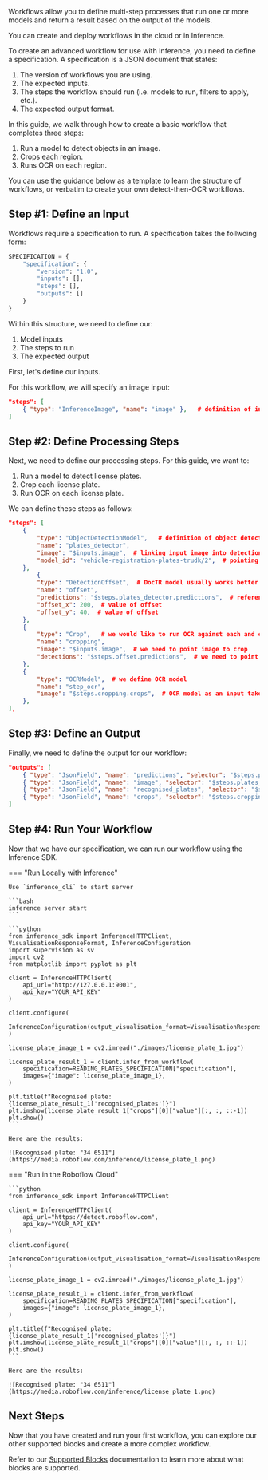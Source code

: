 Workflows allow you to define multi-step processes that run one or more models and return a result based on the output of the models.


You can create and deploy workflows in the cloud or in Inference.

To create an advanced workflow for use with Inference, you need to define a specification. A specification is a JSON document that states:

1. The version of workflows you are using.
2. The expected inputs.
3. The steps the workflow should run (i.e. models to run, filters to apply, etc.).
4. The expected output format.

In this guide, we walk through how to create a basic workflow that completes three steps:

1. Run a model to detect objects in an image.
2. Crops each region.
3. Runs OCR on each region.

You can use the guidance below as a template to learn the structure of workflows, or verbatim to create your own detect-then-OCR workflows.

## Step #1: Define an Input

Workflows require a specification to run. A specification takes the follwoing form:

```python
SPECIFICATION = {
    "specification": {
        "version": "1.0",
        "inputs": [],
        "steps": [],
        "outputs": []
    }
}
```

Within this structure, we need to define our:

1. Model inputs
2. The steps to run
3. The expected output

First, let's define our inputs.

For this workflow, we will specify an image input:

```json
"steps": [
    { "type": "InferenceImage", "name": "image" },   # definition of input image
]
```

## Step #2: Define Processing Steps

Next, we need to define our processing steps. For this guide, we want to:

1. Run a model to detect license plates.
2. Crop each license plate.
3. Run OCR on each license plate.

We can define these steps as follows:

```json
"steps": [
    {
        "type": "ObjectDetectionModel",   # definition of object detection model
        "name": "plates_detector",  
        "image": "$inputs.image",  # linking input image into detection model
        "model_id": "vehicle-registration-plates-trudk/2",  # pointing model to be used
    },
        {
        "type": "DetectionOffset",  # DocTR model usually works better if there is slight padding around text to be detected - hence we are offseting predictions
        "name": "offset",
        "predictions": "$steps.plates_detector.predictions",  # reference to the object detection model output
        "offset_x": 200,  # value of offset
        "offset_y": 40,  # value of offset
    },
    {
        "type": "Crop",   # we would like to run OCR against each and every plate detected - hece we are cropping inputr image using offseted predictions
        "name": "cropping",
        "image": "$inputs.image",  # we need to point image to crop
        "detections": "$steps.offset.predictions",  # we need to point detections that will be used to crop image (in this case - we use offseted prediction)
    },        
    {
        "type": "OCRModel",  # we define OCR model
        "name": "step_ocr",
        "image": "$steps.cropping.crops",  # OCR model as an input takes a reference to crops that were created based on detections
    },
],
```

## Step #3: Define an Output

Finally, we need to define the output for our workflow:

```json
"outputs": [
    { "type": "JsonField", "name": "predictions", "selector": "$steps.plates_detector.predictions" },  # output with object detection model predictions
    { "type": "JsonField", "name": "image", "selector": "$steps.plates_detector.image" },  # output with image metadata - required by `supervision`
    { "type": "JsonField", "name": "recognised_plates", "selector": "$steps.step_ocr.result" },  # field that will retrieve OCR result
    { "type": "JsonField", "name": "crops", "selector": "$steps.cropping.crops" },  # crops that were made based on plates detections - used here just to ease visualisation
]   
```

## Step #4: Run Your Workflow

Now that we have our specification, we can run our workflow using the Inference SDK.

=== "Run Locally with Inference"

    Use `inference_cli` to start server

    ```bash
    inference server start
    ```

    ```python
    from inference_sdk import InferenceHTTPClient, VisualisationResponseFormat, InferenceConfiguration
    import supervision as sv
    import cv2
    from matplotlib import pyplot as plt

    client = InferenceHTTPClient(
        api_url="http://127.0.0.1:9001",
        api_key="YOUR_API_KEY"
    )

    client.configure(
        InferenceConfiguration(output_visualisation_format=VisualisationResponseFormat.NUMPY)
    )

    license_plate_image_1 = cv2.imread("./images/license_plate_1.jpg")

    license_plate_result_1 = client.infer_from_workflow(
        specification=READING_PLATES_SPECIFICATION["specification"],
        images={"image": license_plate_image_1},
    )

    plt.title(f"Recognised plate: {license_plate_result_1['recognised_plates']}")
    plt.imshow(license_plate_result_1["crops"][0]["value"][:, :, ::-1])
    plt.show()
    ```

    Here are the results:

    ![Recognised plate: "34 6511"](https://media.roboflow.com/inference/license_plate_1.png)

=== "Run in the Roboflow Cloud"

    ```python
    from inference_sdk import InferenceHTTPClient

    client = InferenceHTTPClient(
        api_url="https://detect.roboflow.com",
        api_key="YOUR_API_KEY"
    )

    client.configure(
        InferenceConfiguration(output_visualisation_format=VisualisationResponseFormat.NUMPY)
    )

    license_plate_image_1 = cv2.imread("./images/license_plate_1.jpg")

    license_plate_result_1 = client.infer_from_workflow(
        specification=READING_PLATES_SPECIFICATION["specification"],
        images={"image": license_plate_image_1},
    )

    plt.title(f"Recognised plate: {license_plate_result_1['recognised_plates']}")
    plt.imshow(license_plate_result_1["crops"][0]["value"][:, :, ::-1])
    plt.show()
    ```

    Here are the results:

    ![Recognised plate: "34 6511"](https://media.roboflow.com/inference/license_plate_1.png)

## Next Steps

Now that you have created and run your first workflow, you can explore our other supported blocks and create a more complex workflow.

Refer to our [Supported Blocks](/workflows/supported_blocks/) documentation to learn more about what blocks are supported.
